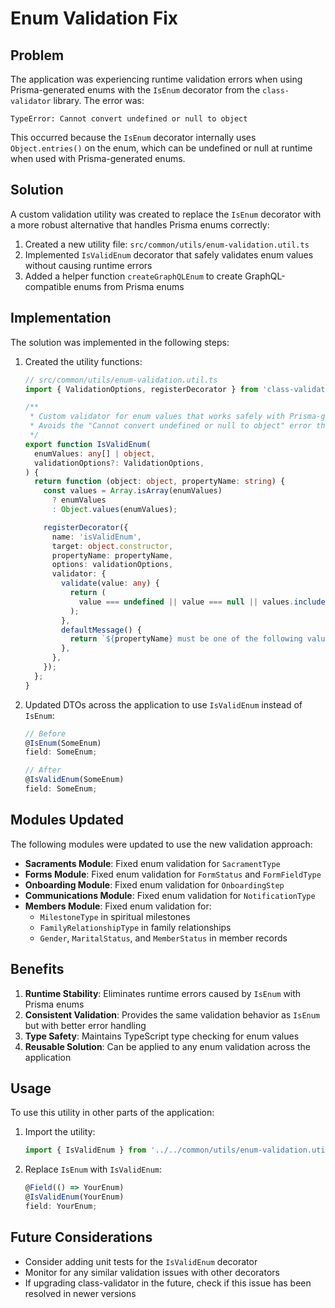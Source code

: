 # Enum Validation Fix

## Problem

The application was experiencing runtime validation errors when using Prisma-generated enums with the `IsEnum` decorator from the `class-validator` library. The error was:

```
TypeError: Cannot convert undefined or null to object
```

This occurred because the `IsEnum` decorator internally uses `Object.entries()` on the enum, which can be undefined or null at runtime when used with Prisma-generated enums.

## Solution

A custom validation utility was created to replace the `IsEnum` decorator with a more robust alternative that handles Prisma enums correctly:

1. Created a new utility file: `src/common/utils/enum-validation.util.ts`
2. Implemented `IsValidEnum` decorator that safely validates enum values without causing runtime errors
3. Added a helper function `createGraphQLEnum` to create GraphQL-compatible enums from Prisma enums

## Implementation

The solution was implemented in the following steps:

1. Created the utility functions:
   ```typescript
   // src/common/utils/enum-validation.util.ts
   import { ValidationOptions, registerDecorator } from 'class-validator';

   /**
    * Custom validator for enum values that works safely with Prisma-generated enums
    * Avoids the "Cannot convert undefined or null to object" error that can occur with IsEnum
    */
   export function IsValidEnum(
     enumValues: any[] | object,
     validationOptions?: ValidationOptions,
   ) {
     return function (object: object, propertyName: string) {
       const values = Array.isArray(enumValues)
         ? enumValues
         : Object.values(enumValues);

       registerDecorator({
         name: 'isValidEnum',
         target: object.constructor,
         propertyName: propertyName,
         options: validationOptions,
         validator: {
           validate(value: any) {
             return (
               value === undefined || value === null || values.includes(value)
             );
           },
           defaultMessage() {
             return `${propertyName} must be one of the following values: ${values.join(', ')}`;
           },
         },
       });
     };
   }
   ```

2. Updated DTOs across the application to use `IsValidEnum` instead of `IsEnum`:
   ```typescript
   // Before
   @IsEnum(SomeEnum)
   field: SomeEnum;

   // After
   @IsValidEnum(SomeEnum)
   field: SomeEnum;
   ```

## Modules Updated

The following modules were updated to use the new validation approach:

- **Sacraments Module**: Fixed enum validation for `SacramentType`
- **Forms Module**: Fixed enum validation for `FormStatus` and `FormFieldType`
- **Onboarding Module**: Fixed enum validation for `OnboardingStep`
- **Communications Module**: Fixed enum validation for `NotificationType`
- **Members Module**: Fixed enum validation for:
  - `MilestoneType` in spiritual milestones
  - `FamilyRelationshipType` in family relationships
  - `Gender`, `MaritalStatus`, and `MemberStatus` in member records

## Benefits

1. **Runtime Stability**: Eliminates runtime errors caused by `IsEnum` with Prisma enums
2. **Consistent Validation**: Provides the same validation behavior as `IsEnum` but with better error handling
3. **Type Safety**: Maintains TypeScript type checking for enum values
4. **Reusable Solution**: Can be applied to any enum validation across the application

## Usage

To use this utility in other parts of the application:

1. Import the utility:
   ```typescript
   import { IsValidEnum } from '../../common/utils/enum-validation.util';
   ```

2. Replace `IsEnum` with `IsValidEnum`:
   ```typescript
   @Field(() => YourEnum)
   @IsValidEnum(YourEnum)
   field: YourEnum;
   ```

## Future Considerations

- Consider adding unit tests for the `IsValidEnum` decorator
- Monitor for any similar validation issues with other decorators
- If upgrading class-validator in the future, check if this issue has been resolved in newer versions
